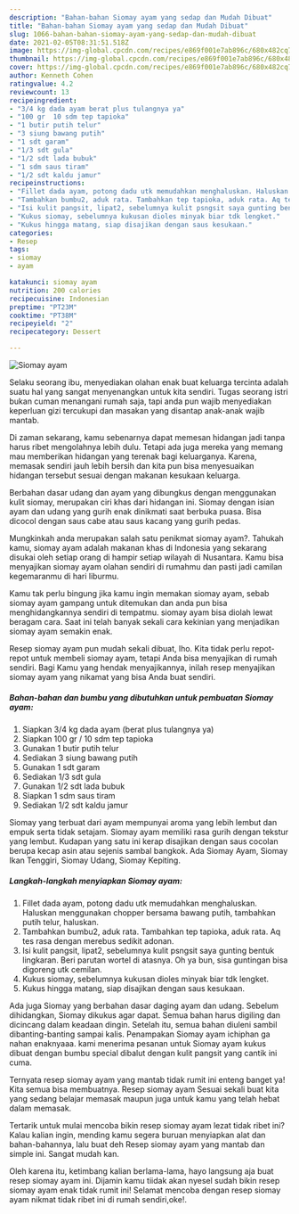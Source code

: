 ```yaml
---
description: "Bahan-bahan Siomay ayam yang sedap dan Mudah Dibuat"
title: "Bahan-bahan Siomay ayam yang sedap dan Mudah Dibuat"
slug: 1066-bahan-bahan-siomay-ayam-yang-sedap-dan-mudah-dibuat
date: 2021-02-05T08:31:51.518Z
image: https://img-global.cpcdn.com/recipes/e869f001e7ab896c/680x482cq70/siomay-ayam-foto-resep-utama.jpg
thumbnail: https://img-global.cpcdn.com/recipes/e869f001e7ab896c/680x482cq70/siomay-ayam-foto-resep-utama.jpg
cover: https://img-global.cpcdn.com/recipes/e869f001e7ab896c/680x482cq70/siomay-ayam-foto-resep-utama.jpg
author: Kenneth Cohen
ratingvalue: 4.2
reviewcount: 13
recipeingredient:
- "3/4 kg dada ayam berat plus tulangnya ya"
- "100 gr  10 sdm tep tapioka"
- "1 butir putih telur"
- "3 siung bawang putih"
- "1 sdt garam"
- "1/3 sdt gula"
- "1/2 sdt lada bubuk"
- "1 sdm saus tiram"
- "1/2 sdt kaldu jamur"
recipeinstructions:
- "Fillet dada ayam, potong dadu utk memudahkan menghaluskan. Haluskan menggunakan chopper bersama bawang putih, tambahkan putih telur, haluskan."
- "Tambahkan bumbu2, aduk rata. Tambahkan tep tapioka, aduk rata. Aq tes rasa dengan merebus sedikit adonan."
- "Isi kulit pangsit, lipat2, sebelumnya kulit psngsit saya gunting bentuk lingkaran. Beri parutan wortel di atasnya. Oh ya bun, sisa guntingan bisa digoreng utk cemilan."
- "Kukus siomay, sebelumnya kukusan dioles minyak biar tdk lengket."
- "Kukus hingga matang, siap disajikan dengan saus kesukaan."
categories:
- Resep
tags:
- siomay
- ayam

katakunci: siomay ayam 
nutrition: 200 calories
recipecuisine: Indonesian
preptime: "PT23M"
cooktime: "PT38M"
recipeyield: "2"
recipecategory: Dessert

---
```



![Siomay ayam](https://img-global.cpcdn.com/recipes/e869f001e7ab896c/680x482cq70/siomay-ayam-foto-resep-utama.jpg)

Selaku seorang ibu, menyediakan olahan enak buat keluarga tercinta adalah suatu hal yang sangat menyenangkan untuk kita sendiri. Tugas seorang istri bukan cuman menangani rumah saja, tapi anda pun wajib menyediakan keperluan gizi tercukupi dan masakan yang disantap anak-anak wajib mantab.

Di zaman  sekarang, kamu sebenarnya dapat memesan hidangan jadi tanpa harus ribet mengolahnya lebih dulu. Tetapi ada juga mereka yang memang mau memberikan hidangan yang terenak bagi keluarganya. Karena, memasak sendiri jauh lebih bersih dan kita pun bisa menyesuaikan hidangan tersebut sesuai dengan makanan kesukaan keluarga. 

Berbahan dasar udang dan ayam yang dibungkus dengan menggunakan kulit siomay, merupakan ciri khas dari hidangan ini. Siomay dengan isian ayam dan udang yang gurih enak dinikmati saat berbuka puasa. Bisa dicocol dengan saus cabe atau saus kacang yang gurih pedas.

Mungkinkah anda merupakan salah satu penikmat siomay ayam?. Tahukah kamu, siomay ayam adalah makanan khas di Indonesia yang sekarang disukai oleh setiap orang di hampir setiap wilayah di Nusantara. Kamu bisa menyajikan siomay ayam olahan sendiri di rumahmu dan pasti jadi camilan kegemaranmu di hari liburmu.

Kamu tak perlu bingung jika kamu ingin memakan siomay ayam, sebab siomay ayam gampang untuk ditemukan dan anda pun bisa menghidangkannya sendiri di tempatmu. siomay ayam bisa diolah lewat beragam cara. Saat ini telah banyak sekali cara kekinian yang menjadikan siomay ayam semakin enak.

Resep siomay ayam pun mudah sekali dibuat, lho. Kita tidak perlu repot-repot untuk membeli siomay ayam, tetapi Anda bisa menyajikan di rumah sendiri. Bagi Kamu yang hendak menyajikannya, inilah resep menyajikan siomay ayam yang nikamat yang bisa Anda buat sendiri.

<!--inarticleads1-->

##### Bahan-bahan dan bumbu yang dibutuhkan untuk pembuatan Siomay ayam:

1. Siapkan 3/4 kg dada ayam (berat plus tulangnya ya)
1. Siapkan 100 gr / 10 sdm tep tapioka
1. Gunakan 1 butir putih telur
1. Sediakan 3 siung bawang putih
1. Gunakan 1 sdt garam
1. Sediakan 1/3 sdt gula
1. Gunakan 1/2 sdt lada bubuk
1. Siapkan 1 sdm saus tiram
1. Sediakan 1/2 sdt kaldu jamur


Siomay yang terbuat dari ayam mempunyai aroma yang lebih lembut dan empuk serta tidak setajam. Siomay ayam memiliki rasa gurih dengan tekstur yang lembut. Kudapan yang satu ini kerap disajikan dengan saus cocolan berupa kecap asin atau sejenis sambal bangkok. Ada Siomay Ayam, Siomay Ikan Tenggiri, Siomay Udang, Siomay Kepiting. 

<!--inarticleads2-->

##### Langkah-langkah menyiapkan Siomay ayam:

1. Fillet dada ayam, potong dadu utk memudahkan menghaluskan. Haluskan menggunakan chopper bersama bawang putih, tambahkan putih telur, haluskan.
1. Tambahkan bumbu2, aduk rata. Tambahkan tep tapioka, aduk rata. Aq tes rasa dengan merebus sedikit adonan.
1. Isi kulit pangsit, lipat2, sebelumnya kulit psngsit saya gunting bentuk lingkaran. Beri parutan wortel di atasnya. Oh ya bun, sisa guntingan bisa digoreng utk cemilan.
1. Kukus siomay, sebelumnya kukusan dioles minyak biar tdk lengket.
1. Kukus hingga matang, siap disajikan dengan saus kesukaan.


Ada juga Siomay yang berbahan dasar daging ayam dan udang. Sebelum dihidangkan, Siomay dikukus agar dapat. Semua bahan harus digiling dan dicincang dalam keadaan dingin. Setelah itu, semua bahan diuleni sambil dibanting-banting sampai kalis. Penampakan Siomay ayam ichiphan ga nahan enaknyaaa. kami menerima pesanan untuk Siomay ayam kukus dibuat dengan bumbu special dibalut dengan kulit pangsit yang cantik ini cuma. 

Ternyata resep siomay ayam yang mantab tidak rumit ini enteng banget ya! Kita semua bisa membuatnya. Resep siomay ayam Sesuai sekali buat kita yang sedang belajar memasak maupun juga untuk kamu yang telah hebat dalam memasak.

Tertarik untuk mulai mencoba bikin resep siomay ayam lezat tidak ribet ini? Kalau kalian ingin, mending kamu segera buruan menyiapkan alat dan bahan-bahannya, lalu buat deh Resep siomay ayam yang mantab dan simple ini. Sangat mudah kan. 

Oleh karena itu, ketimbang kalian berlama-lama, hayo langsung aja buat resep siomay ayam ini. Dijamin kamu tiidak akan nyesel sudah bikin resep siomay ayam enak tidak rumit ini! Selamat mencoba dengan resep siomay ayam nikmat tidak ribet ini di rumah sendiri,oke!.

